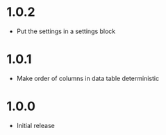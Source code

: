 # 1.0.2
* Put the settings in a settings block

# 1.0.1
* Make order of columns in data table deterministic

# 1.0.0
* Initial release
